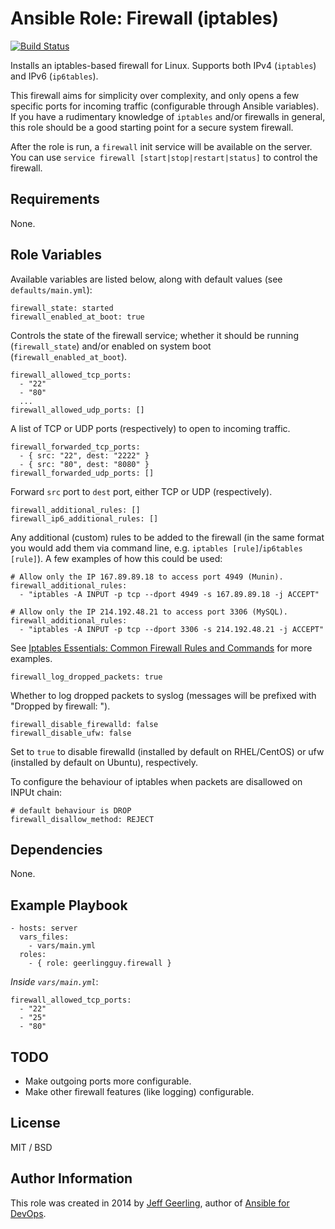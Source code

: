 # Ansible Role: Firewall (iptables)

[![Build Status](https://travis-ci.org/geerlingguy/ansible-role-firewall.svg?branch=master)](https://travis-ci.org/geerlingguy/ansible-role-firewall)

Installs an iptables-based firewall for Linux. Supports both IPv4 (`iptables`) and IPv6 (`ip6tables`).

This firewall aims for simplicity over complexity, and only opens a few specific ports for incoming traffic (configurable through Ansible variables). If you have a rudimentary knowledge of `iptables` and/or firewalls in general, this role should be a good starting point for a secure system firewall.

After the role is run, a `firewall` init service will be available on the server. You can use `service firewall [start|stop|restart|status]` to control the firewall.

## Requirements

None.

## Role Variables

Available variables are listed below, along with default values (see `defaults/main.yml`):

    firewall_state: started
    firewall_enabled_at_boot: true

Controls the state of the firewall service; whether it should be running (`firewall_state`) and/or enabled on system boot (`firewall_enabled_at_boot`).

    firewall_allowed_tcp_ports:
      - "22"
      - "80"
      ...
    firewall_allowed_udp_ports: []

A list of TCP or UDP ports (respectively) to open to incoming traffic.

    firewall_forwarded_tcp_ports:
      - { src: "22", dest: "2222" }
      - { src: "80", dest: "8080" }
    firewall_forwarded_udp_ports: []

Forward `src` port to `dest` port, either TCP or UDP (respectively).

    firewall_additional_rules: []
    firewall_ip6_additional_rules: []

Any additional (custom) rules to be added to the firewall (in the same format you would add them via command line, e.g. `iptables [rule]`/`ip6tables [rule]`). A few examples of how this could be used:

    # Allow only the IP 167.89.89.18 to access port 4949 (Munin).
    firewall_additional_rules:
      - "iptables -A INPUT -p tcp --dport 4949 -s 167.89.89.18 -j ACCEPT"

    # Allow only the IP 214.192.48.21 to access port 3306 (MySQL).
    firewall_additional_rules:
      - "iptables -A INPUT -p tcp --dport 3306 -s 214.192.48.21 -j ACCEPT"

See [Iptables Essentials: Common Firewall Rules and Commands](https://www.digitalocean.com/community/tutorials/iptables-essentials-common-firewall-rules-and-commands) for more examples.

    firewall_log_dropped_packets: true

Whether to log dropped packets to syslog (messages will be prefixed with "Dropped by firewall: ").

    firewall_disable_firewalld: false
    firewall_disable_ufw: false

Set to `true` to disable firewalld (installed by default on RHEL/CentOS) or ufw (installed by default on Ubuntu), respectively.

To configure the behaviour of iptables when packets are disallowed on INPUt chain:

    # default behaviour is DROP
    firewall_disallow_method: REJECT

## Dependencies

None.

## Example Playbook

    - hosts: server
      vars_files:
        - vars/main.yml
      roles:
        - { role: geerlingguy.firewall }

*Inside `vars/main.yml`*:

    firewall_allowed_tcp_ports:
      - "22"
      - "25"
      - "80"

## TODO

  - Make outgoing ports more configurable.
  - Make other firewall features (like logging) configurable.

## License

MIT / BSD

## Author Information

This role was created in 2014 by [Jeff Geerling](https://www.jeffgeerling.com/), author of [Ansible for DevOps](https://www.ansiblefordevops.com/).
